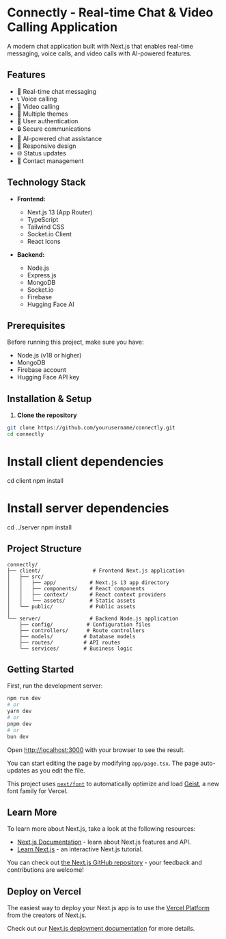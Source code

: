 # Connectly - Real-time Chat & Video Calling Application

A modern chat application built with Next.js that enables real-time messaging, voice calls, and video calls with AI-powered features.

## Features

- 💬 Real-time chat messaging
- 📞 Voice calling
- 🎥 Video calling
- 🎨 Multiple themes
- 👤 User authentication
- 🔒 Secure communications
- 🤖 AI-powered chat assistance
- 📱 Responsive design
- 🌐 Status updates
- 👥 Contact management

## Technology Stack

- **Frontend:**
  - Next.js 13 (App Router)
  - TypeScript
  - Tailwind CSS
  - Socket.io Client
  - React Icons

- **Backend:**
  - Node.js
  - Express.js
  - MongoDB
  - Socket.io
  - Firebase
  - Hugging Face AI

## Prerequisites

Before running this project, make sure you have:

- Node.js (v18 or higher)
- MongoDB
- Firebase account
- Hugging Face API key

## Installation & Setup

1. **Clone the repository**
```bash
git clone https://github.com/yourusername/connectly.git
cd connectly
````
# Install client dependencies
cd client
npm install

# Install server dependencies
cd ../server
npm install

## Project Structure

```
connectly/
├── client/                 # Frontend Next.js application
│   ├── src/
│   │   ├── app/           # Next.js 13 app directory
│   │   ├── components/    # React components
│   │   ├── context/       # React context providers
│   │   └── assets/        # Static assets
│   └── public/            # Public assets
│
└── server/                # Backend Node.js application
    ├── config/           # Configuration files
    ├── controllers/      # Route controllers
    ├── models/          # Database models
    ├── routes/          # API routes
    └── services/        # Business logic
```

## Getting Started

First, run the development server:

```bash
npm run dev
# or
yarn dev
# or
pnpm dev
# or
bun dev
```

Open [http://localhost:3000](http://localhost:3000) with your browser to see the result.

You can start editing the page by modifying `app/page.tsx`. The page auto-updates as you edit the file.

This project uses [`next/font`](https://nextjs.org/docs/app/building-your-application/optimizing/fonts) to automatically optimize and load [Geist](https://vercel.com/font), a new font family for Vercel.

## Learn More

To learn more about Next.js, take a look at the following resources:

- [Next.js Documentation](https://nextjs.org/docs) - learn about Next.js features and API.
- [Learn Next.js](https://nextjs.org/learn) - an interactive Next.js tutorial.

You can check out [the Next.js GitHub repository](https://github.com/vercel/next.js) - your feedback and contributions are welcome!

## Deploy on Vercel

The easiest way to deploy your Next.js app is to use the [Vercel Platform](https://vercel.com/new?utm_medium=default-template&filter=next.js&utm_source=create-next-app&utm_campaign=create-next-app-readme) from the creators of Next.js.

Check out our [Next.js deployment documentation](https://nextjs.org/docs/app/building-your-application/deploying) for more details.

